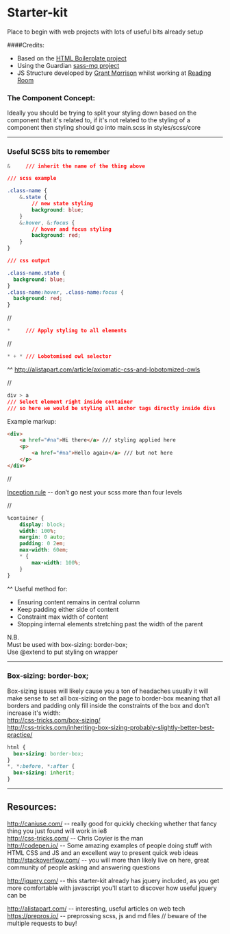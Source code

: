# Starter-kit
Place to begin with web projects with lots of useful bits already setup

####Credits:
* Based on the <a href="https://html5boilerplate.com/" target="_blank">HTML Boilerplate project</a>  
* Using the Guardian <a href="https://github.com/guardian/sass-mq" target="_blank">sass-mq project</a>  
* JS Structure developed by <a href="http://www.grantmorrison.net/" target="_blank">Grant Morrison</a> whilst working at <a href="http://www.readingroom.com/" target="_blank">Reading Room</a>  


### The Component Concept:

Ideally you should be trying to split your styling down based on the component that it's related to, if it's not related to the styling of a component then styling should go into main.scss in styles/scss/core

___

### Useful SCSS bits to remember

```css
&     /// inherit the name of the thing above

/// scss example

.class-name {
    &.state {
        // new state styling
        background: blue;
    }
    &:hover, &:focus {
        // hover and focus styling
        background: red;
    }
}

/// css output

.class-name.state {
  background: blue;
}
.class-name:hover, .class-name:focus {
  background: red;
}

```
  
//


```css
*     /// Apply styling to all elements
```
  
//
  

```css
* + * /// Lobotomised owl selector
```
^^ <a href="http://alistapart.com/article/axiomatic-css-and-lobotomized-owls" target="_blank">http://alistapart.com/article/axiomatic-css-and-lobotomized-owls</a>    

//

```css
div > a 
/// Select element right inside container
/// so here we would be styling all anchor tags directly inside divs
```
Example markup:
```html
<div>
    <a href="#na">Hi there</a> /// styling applied here
    <p>
        <a href="#na">Hello again</a> /// but not here
    </p> 
</div>
```

//

[Inception rule](http://thesassway.com/beginner/the-inception-rule) -- don’t go nest your scss more than four levels

//

```css
%container {
    display: block;
    width: 100%;
    margin: 0 auto;
    padding: 0 2em;
    max-width: 60em;
    * {
        max-width: 100%;
    }
}
```
^^ Useful method for:
- Ensuring content remains in central column
- Keep padding either side of content
- Constraint max width of content
- Stopping internal elements stretching past the width of the parent

N.B.  
Must be used with box-sizing: border-box;  
Use @extend to put styling on wrapper  

___


### Box-sizing: border-box;
Box-sizing issues will likely cause you a ton of headaches
usually it will make sense to set all box-sizing on the page to border-box
meaning that all borders and padding only fill inside the constraints of the box and don't increase it's width:  
<a href="http://css-tricks.com/" target="_blank">http://css-tricks.com/box-sizing/</a>  
<a href="http://css-tricks.com/" target="_blank">http://css-tricks.com/inheriting-box-sizing-probably-slightly-better-best-practice/</a>  


```css
html {
  box-sizing: border-box;
}
*, *:before, *:after {
  box-sizing: inherit;
}
```
___

## Resources:

<a href="http://caniuse.com/" target="_blank">http://caniuse.com/</a> -- really good for quickly checking whether that fancy thing you just found will work in ie8  
<a href="http://css-tricks.com/" target="_blank">http://css-tricks.com/</a> -- Chris Coyier is the man  
<a href="http://codepen.io/" target="_blank">http://codepen.io/</a> -- Some amazing examples of people doing stuff with HTML CSS and JS and an excellent way to present quick web ideas  
<a href="http://stackoverflow.com/" target="_blank">http://stackoverflow.com/</a> -- you will more than likely live on here, great community of people asking and answering questions  
  
<a href="http://jquery.com/" target="_blank">http://jquery.com/</a> -- this starter-kit already has jquery included, as you get more comfortable with javascript you'll start to discover how useful jquery can be  

<a href="http://alistapart.com/" target="_blank">http://alistapart.com/</a> -- interesting, useful articles on web tech  
<a href="https://prepros.io/" target="_blank">https://prepros.io/</a> -- preprossing scss, js and md files // beware of the multiple requests to buy!  